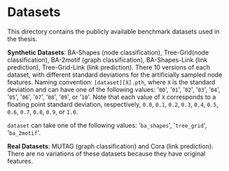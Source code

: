 # Datasets

This directory contains the publicly available benchmark datasets used in the thesis.

**Synthetic Datasets**: BA-Shapes (node classification), Tree-Grid(node classification), BA-2motif (graph classification), BA-Shapes-Link (link prediction), Tree-Grid-Link (link prediction). There 10 versions of each dataset, with different standard deviations for the artificially sampled node features. Naming convention: `[dataset][X].pth`, where `X` is the standard deviation and can have one of the following values: '`00`', '`01`', '`02`', '`03`', '`04`', '`05`', '`06`', '`07`', '`08`', '`09`', or '`10`'. Note that each value of `X` corresponds to a floating point standard deviation, respectively, `0.0`, `0.1`, `0.2`, `0.3`, `0.4`, `0.5`, `0.6`, `0.7`, `0.8`, `0.9`, or `1.0`.

`dataset` can take one of the following values: '`ba_shapes`', '`tree_grid`', '`ba_2motif`'.

**Real Datasets**: MUTAG (graph classification) and Cora (link prediction).  There are no variations of these datasets because they have original features.